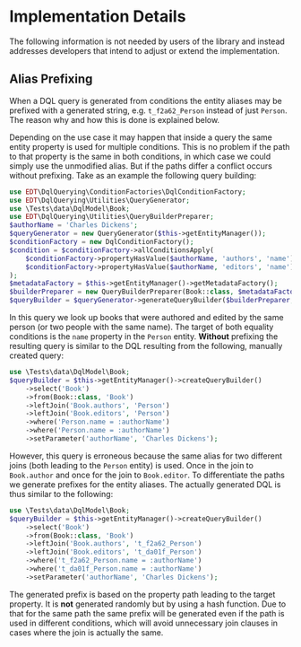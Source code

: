 # Implementation Details

The following information is not needed by users of the library and instead addresses developers
that intend to adjust or extend the implementation.

## Alias Prefixing

When a DQL query is generated from conditions the entity aliases may be prefixed with
a generated string, e.g. `t_f2a62_Person` instead of just `Person`. The reason why and
how this is done is explained below.

Depending on the use case it may happen that inside a query the same entity property is used for multiple conditions.
This is no problem if the path to that property is the same in both conditions, in which case we could
simply use the unmodified alias. But if the paths differ a conflict occurs without prefixing. 
Take as an example the following query building:

```php
use EDT\DqlQuerying\ConditionFactories\DqlConditionFactory;
use EDT\DqlQuerying\Utilities\QueryGenerator;
use \Tests\data\DqlModel\Book;
use EDT\DqlQuerying\Utilities\QueryBuilderPreparer;
$authorName = 'Charles Dickens';
$queryGenerator = new QueryGenerator($this->getEntityManager());
$conditionFactory = new DqlConditionFactory();
$condition = $conditionFactory->allConditionsApply(
    $conditionFactory->propertyHasValue($authorName, 'authors', 'name'),
    $conditionFactory->propertyHasValue($authorName, 'editors', 'name')
);
$metadataFactory = $this->getEntityManager()->getMetadataFactory();
$builderPreparer = new QueryBuilderPreparer(Book::class, $metadataFactory, new JoinFinder($metadataFactory));
$queryBuilder = $queryGenerator->generateQueryBuilder($builderPreparer, [$condition]);
```

In this query we look up books that were authored and edited by the same person (or two people with the same name).
The target of both equality conditions is the `name` property in the `Person` entity.
**Without** prefixing the resulting query is similar to the DQL resulting from the following, manually created query:

```php
use \Tests\data\DqlModel\Book;
$queryBuilder = $this->getEntityManager()->createQueryBuilder()
    ->select('Book')
    ->from(Book::class, 'Book')
    ->leftJoin('Book.authors', 'Person')
    ->leftJoin('Book.editors', 'Person')
    ->where('Person.name = :authorName')
    ->where('Person.name = :authorName')
    ->setParameter('authorName', 'Charles Dickens');
```

However, this query is erroneous because the same alias for two different
joins (both leading to the `Person` entity) is used.
Once in the join to `Book.author` and once for the join to `Book.editor`.
To differentiate the paths we generate prefixes for the entity aliases.
The actually generated DQL is thus similar to the following:

```php
use \Tests\data\DqlModel\Book;
$queryBuilder = $this->getEntityManager()->createQueryBuilder()
    ->select('Book')
    ->from(Book::class, 'Book')
    ->leftJoin('Book.authors', 't_f2a62_Person')
    ->leftJoin('Book.editors', 't_da01f_Person')
    ->where('t_f2a62_Person.name = :authorName')
    ->where('t_da01f_Person.name = :authorName')
    ->setParameter('authorName', 'Charles Dickens');
```

The generated prefix is based on the property path leading to the target property.
It is **not** generated randomly but by using a hash function. Due to that for the same path the
same prefix will be generated even if the path is used in different conditions, which will avoid
unnecessary join clauses in cases where the join is actually the same.



